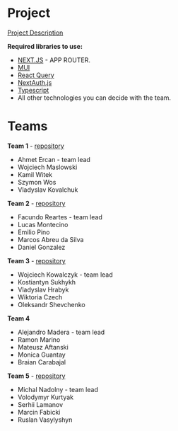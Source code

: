 # Project

[Project Description](https://docs.google.com/document/d/1hWaI-AbNFtoNsD9knR1HGoMwG7cJfC6K5o3ULhW087Q/edit?usp=sharing)

**Required libraries to use:**

- [NEXT.JS](https://nextjs.org) - APP ROUTER.
- [MUI](https://mui.com)
- [React Query](https://tanstack.com/query/latest/docs/framework/react/overview)
- [NextAuth.js](https://next-auth.js.org)
- [Typescript](https://www.typescriptlang.org)
- All other technologies you can decide with the team.


# Teams

**Team 1** - [repository](https://github.com/ATErcan/solvd-team-1-final-project)

- Ahmet Ercan - team lead
- Wojciech Maslowski
- Kamil Witek
- Szymon Wos
- Vladyslav Kovalchuk

**Team 2** - [repository](https://github.com/FacuReartes/react-laba-final-project-team-2)

- Facundo Reartes - team lead
- Lucas Montecino
- Emilio Pino
- Marcos Abreu da Silva
- Daniel Gonzalez

**Team 3** - [repository](https://github.com/dazby0/solvd-shoes-shop-team3)

- Wojciech Kowalczyk - team lead
- Kostiantyn Sukhykh
- Vladyslav Hrabyk
- Wiktoria Czech
- Oleksandr Shevchenko

**Team 4**

- Alejandro Madera - team lead
- Ramon Marino
- Mateusz Aftanski
- Monica Guantay
- Braian Carabajal

**Team 5** - [repository](https://github.com/mnadolny8991/shoes-shop-team-5)

- Michal Nadolny - team lead
- Volodymyr Kurtyak
- Serhii Lamanov
- Marcin Fabicki
- Ruslan Vasylyshyn